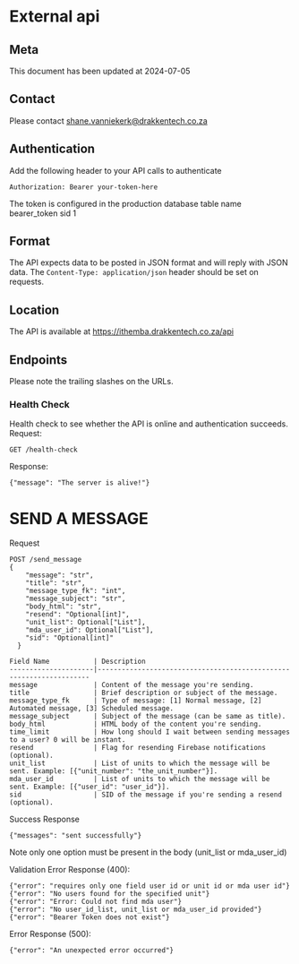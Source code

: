 # External api
## Meta
This document has been updated at 2024-07-05
## Contact
Please contact shane.vanniekerk@drakkentech.co.za
## Authentication
Add the following header to your API calls to authenticate
```
Authorization: Bearer your-token-here
```
The token is configured in the production database table name bearer_token sid 1
## Format
The API expects data to be posted in JSON format and will reply with JSON data.
The `Content-Type: application/json` header should be set on requests.
## Location
The API is available at https://ithemba.drakkentech.co.za/api
## Endpoints
Please note the trailing slashes on the URLs.
### Health Check
Health check to see whether the API is online and authentication succeeds.
Request:
```
GET /health-check
```
Response:
```
{"message": "The server is alive!"}
```
# SEND A MESSAGE

Request
```
POST /send_message
{
    "message": "str",
    "title": "str",
    "message_type_fk": "int",
    "message_subject": "str",
    "body_html": "str",
    "resend": "Optional[int]",
    "unit_list": Optional["List"],
    "mda_user_id": Optional["List"],
    "sid": "Optional[int]"
  }
```
```
Field Name           | Description
---------------------|--------------------------------------------------------------------
message              | Content of the message you're sending.
title                | Brief description or subject of the message.
message_type_fk      | Type of message: [1] Normal message, [2] Automated message, [3] Scheduled message.
message_subject      | Subject of the message (can be same as title).
body_html            | HTML body of the content you're sending.
time_limit           | How long should I wait between sending messages to a user? 0 will be instant. 
resend               | Flag for resending Firebase notifications (optional).
unit_list            | List of units to which the message will be sent. Example: [{"unit_number": "the_unit_number"}].
mda_user_id          | List of units to which the message will be sent. Example: [{"user_id": "user_id"}].
sid                  | SID of the message if you're sending a resend (optional).
```
Success Response
```
{"messages": "sent successfully"}
```
Note only one option must be present in the body (unit_list or mda_user_id)

Validation Error Response (400):
```
{"error": "requires only one field user id or unit id or mda user id"}
{"error": "No users found for the specified unit"}
{"error": "Error: Could not find mda user"}
{"error": "No user_id_list, unit_list or mda_user_id provided"}
{"error": "Bearer Token does not exist"}
```

Error Response (500):
```
{"error": "An unexpected error occurred"}
```
